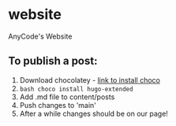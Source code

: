 # website
AnyCode's Website

## To publish a post:
1. Download chocolatey - [link to install choco](chocolatey.org/install)
2. ```bash choco install hugo-extended ```
3. Add .md file to content/posts
4. Push changes to 'main'
5. After a while changes should be on our page!